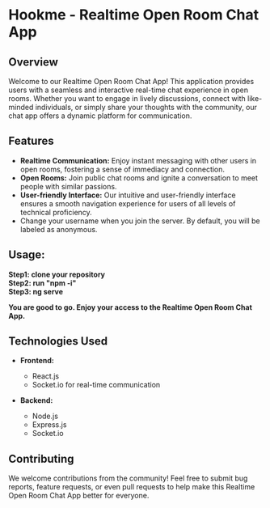 # Hookme - Realtime Open Room Chat App

## Overview
Welcome to our Realtime Open Room Chat App! This application provides users with a seamless and interactive real-time chat experience in open rooms. Whether you want to engage in lively discussions, connect with like-minded individuals, or simply share your thoughts with the community, our chat app offers a dynamic platform for communication.

## Features
- **Realtime Communication:** Enjoy instant messaging with other users in open rooms, fostering a sense of immediacy and connection.
- **Open Rooms:** Join public chat rooms and ignite a conversation to meet people with similar passions.
- **User-friendly Interface:** Our intuitive and user-friendly interface ensures a smooth navigation experience for users of all levels of technical proficiency.
- Change your username when you join the server. By default, you will be labeled as anonymous.

## Usage:
   **Step1: clone your repository** <br/>
   **Step2: run "npm -i"**  <br/>
   **Step3: ng serve** <br/>

   **You are good to go. Enjoy your access to the Realtime Open Room Chat App.**

## Technologies Used
- **Frontend:**
  - React.js
  - Socket.io for real-time communication
  
- **Backend:**
  - Node.js
  - Express.js
  - Socket.io

## Contributing
We welcome contributions from the community! Feel free to submit bug reports, feature requests, or even pull requests to help make this Realtime Open Room Chat App better for everyone.
